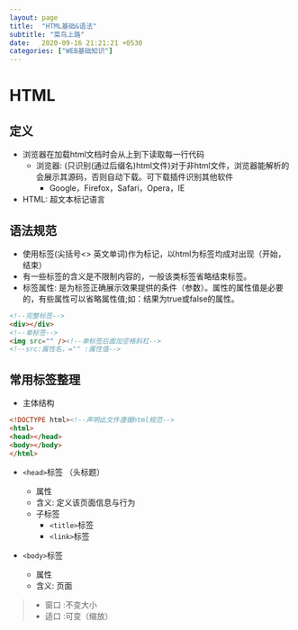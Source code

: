 ```yaml
---
layout: page
title:  "HTML基础&语法"
subtitle: "菜鸟上路"
date:   2020-09-16 21:21:21 +0530
categories: ["WEB基础知识"]
---
```

# HTML

## 定义

- 浏览器在加载html文档时会从上到下读取每一行代码
    - 浏览器: (只识别(通过后缀名)html文件)对于非html文件，浏览器能解析的会展示其源码，否则自动下载。可下载插件识别其他软件
        - Google，Firefox，Safari，Opera，IE
- HTML: 超文本标记语言

## 语法规范

- 使用标签(尖括号<> 英文单词)作为标记，以html为标签均成对出现（开始，结束）
- 有一些标签的含义是不限制内容的，一般该类标签省略结束标签。
- 标签属性: 是为标签正确展示效果提供的条件（参数）。属性的属性值是必要的，有些属性可以省略属性值;如：结果为true或false的属性。


```html
<!--完整标签-->
<div></div>
<!--单标签-->
<img src="" /><!--单标签后面加空格斜杠-->
<!--src:属性名，="" :属性值-->
```

## 常用标签整理

- 主体结构

```html
<!DOCTYPE html><!--声明此文件遵循html规范-->
<html>
<head></head>
<body></body>
</html>
```
- `<head>`标签 （头标题）
    - 属性
    - 含义: 定义该页面信息与行为
    - 子标签
        - `<title>`标签
        - `<link>`标签

- `<body>`标签
    - 属性
    - 含义: 页面

> - 窗口 :不变大小
> - 适口 :可变（缩放）